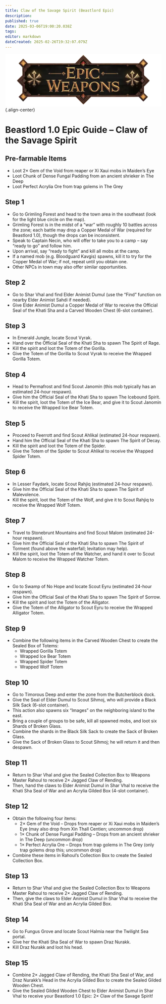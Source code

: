 ```yaml
---
title: Claw of the Savage Spirit (Beastlord Epic)
description: 
published: true
date: 2025-03-06T19:00:20.038Z
tags: 
editor: markdown
dateCreated: 2025-02-26T19:32:07.079Z
---
```


![epicweapons.webp](/epicweapons.webp){.align-center}

<div class="wiki-content">
  <h1>Beastlord 1.0 Epic Guide – Claw of the Savage Spirit</h1>

  <h2>Pre-farmable Items</h2>
  <ul>
    <li>Loot 2× Gem of the Void from reaper or Xi Xaui mobs in Maiden’s Eye</li>
    <li>Loot Chunk of Dense Fungal Padding from an ancient shrieker in The Deep</li>
    <li>Loot Perfect Acrylia Ore from trap golems in The Grey</li>
  </ul>

  <h2>Step 1</h2>
  <ul>
    <li>Go to Grimling Forest and head to the town area in the southeast (look for the light blue circle on the map).</li>
    <li>Grimling Forest is in the midst of a “war” with roughly 10 battles across the zone; each battle may drop a Copper Medal of War (required for Beastlord 1.0), though the drops can be inconsistent.</li>
    <li>Speak to Captain Necin, who will offer to take you to a camp – say “ready to go” and follow him.</li>
    <li>Upon arrival, say “ready to fight” and kill all mobs at the camp.</li>
    <li>If a named mob (e.g. Bloodguard Kavgis) spawns, kill it to try for the Copper Medal of War; if not, repeat until you obtain one.</li>
    <li>Other NPCs in town may also offer similar opportunities.</li>
  </ul>

  <h2>Step 2</h2>
  <ul>
    <li>Go to Shar Vhal and find Elder Animist Dumul (use the “Find” function on nearby Elder Animist Sahdi if needed).</li>
    <li>Give Elder Animist Dumul a Copper Medal of War to receive the Official Seal of the Khati Sha and a Carved Wooden Chest (6-slot container).</li>
  </ul>

  <h2>Step 3</h2>
  <ul>
    <li>In Emerald Jungle, locate Scout Vyrak.</li>
    <li>Hand over the Official Seal of the Khati Sha to spawn The Spirit of Rage.</li>
    <li>Kill the spirit and loot the Totem of the Gorilla.</li>
    <li>Give the Totem of the Gorilla to Scout Vyrak to receive the Wrapped Gorilla Totem.</li>
  </ul>

  <h2>Step 4</h2>
  <ul>
    <li>Head to Permafrost and find Scout Janomin (this mob typically has an estimated 24-hour respawn).</li>
    <li>Give him the Official Seal of the Khati Sha to spawn The Icebound Spirit.</li>
    <li>Kill the spirit, loot the Totem of the Ice Bear, and give it to Scout Janomin to receive the Wrapped Ice Bear Totem.</li>
  </ul>

  <h2>Step 5</h2>
  <ul>
    <li>Proceed to Feerrott and find Scout Ahlikal (estimated 24-hour respawn).</li>
    <li>Hand him the Official Seal of the Khati Sha to spawn The Spirit of Decay.</li>
    <li>Kill the spirit and loot the Totem of the Spider.</li>
    <li>Give the Totem of the Spider to Scout Ahlikal to receive the Wrapped Spider Totem.</li>
  </ul>

  <h2>Step 6</h2>
  <ul>
    <li>In Lesser Faydark, locate Scout Rahjiq (estimated 24-hour respawn).</li>
    <li>Give him the Official Seal of the Khati Sha to spawn The Spirit of Malevolence.</li>
    <li>Kill the spirit, loot the Totem of the Wolf, and give it to Scout Rahjiq to receive the Wrapped Wolf Totem.</li>
  </ul>

  <h2>Step 7</h2>
  <ul>
    <li>Travel to Stonebrunt Mountains and find Scout Malom (estimated 24-hour respawn).</li>
    <li>Give him the Official Seal of the Khati Sha to spawn The Spirit of Torment (found above the waterfall; levitation may help).</li>
    <li>Kill the spirit, loot the Totem of the Watcher, and hand it over to Scout Malom to receive the Wrapped Watcher Totem.</li>
  </ul>

  <h2>Step 8</h2>
  <ul>
    <li>Go to Swamp of No Hope and locate Scout Eyru (estimated 24-hour respawn).</li>
    <li>Give him the Official Seal of the Khati Sha to spawn The Spirit of Sorrow.</li>
    <li>Kill the spirit and loot the Totem of the Alligator.</li>
    <li>Give the Totem of the Alligator to Scout Eyru to receive the Wrapped Alligator Totem.</li>
  </ul>

  <h2>Step 9</h2>
  <ul>
    <li>Combine the following items in the Carved Wooden Chest to create the Sealed Box of Totems:
      <ul>
        <li>Wrapped Gorilla Totem</li>
        <li>Wrapped Ice Bear Totem</li>
        <li>Wrapped Spider Totem</li>
        <li>Wrapped Wolf Totem</li>
      </ul>
    </li>
  </ul>

  <h2>Step 10</h2>
  <ul>
    <li>Go to Timorous Deep and enter the zone from the Butcherblock dock.</li>
    <li>Give the Seal of Elder Dumul to Scout Sihmoj, who will provide a Black Silk Sack (6-slot container).</li>
    <li>This action also spawns six “Images” on the neighboring island to the east.</li>
    <li>Bring a couple of groups to be safe, kill all spawned mobs, and loot six Shards of Broken Glass.</li>
    <li>Combine the shards in the Black Silk Sack to create the Sack of Broken Glass.</li>
    <li>Give the Sack of Broken Glass to Scout Sihmoj; he will return it and then despawn.</li>
  </ul>

  <h2>Step 11</h2>
  <ul>
    <li>Return to Shar Vhal and give the Sealed Collection Box to Weapons Master Rahoul to receive 2× Jagged Claw of Rending.</li>
    <li>Then, hand the claws to Elder Animist Dumul in Shar Vhal to receive the Khati Sha Seal of War and an Acrylia Gilded Box (4-slot container).</li>
  </ul>

  <h2>Step 12</h2>
  <ul>
    <li>Obtain the following four items:
      <ul>
        <li>2× Gem of the Void – Drops from reaper or Xi Xaui mobs in Maiden’s Eye (may also drop from Xin Thall Centien; uncommon drop)</li>
        <li>1× Chunk of Dense Fungal Padding – Drops from an ancient shrieker in The Deep (uncommon drop)</li>
        <li>1× Perfect Acrylia Ore – Drops from trap golems in The Grey (only trap golems drop this; uncommon drop)</li>
      </ul>
    </li>
    <li>Combine these items in Rahoul’s Collection Box to create the Sealed Collection Box.</li>
  </ul>

  <h2>Step 13</h2>
  <ul>
    <li>Return to Shar Vhal and give the Sealed Collection Box to Weapons Master Rahoul to receive 2× Jagged Claw of Rending.</li>
    <li>Then, give the claws to Elder Animist Dumul in Shar Vhal to receive the Khati Sha Seal of War and an Acrylia Gilded Box.</li>
  </ul>

  <h2>Step 14</h2>
  <ul>
    <li>Go to Fungus Grove and locate Scout Halmia near the Twilight Sea portal.</li>
    <li>Give her the Khati Sha Seal of War to spawn Draz Nurakk.</li>
    <li>Kill Draz Nurakk and loot his head.</li>
  </ul>

  <h2>Step 15</h2>
  <ul>
    <li>Combine 2× Jagged Claw of Rending, the Khati Sha Seal of War, and Draz Nurakk’s Head in the Acrylia Gilded Box to create the Sealed Gilded Wooden Chest.</li>
    <li>Give the Sealed Gilded Wooden Chest to Elder Animist Dumul in Shar Vhal to receive your Beastlord 1.0 Epic: 2× Claw of the Savage Spirit!</li>
  </ul>
</div>
